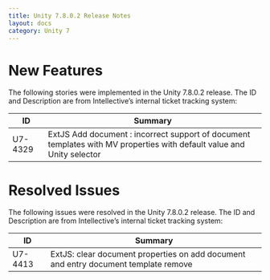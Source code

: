 ```yaml
---
title: Unity 7.8.0.2 Release Notes
layout: docs
category: Unity 7
---
```


# New Features

The following stories were implemented in the Unity 7.8.0.2 release. The ID and Description are from Intellective’s internal ticket tracking system:

| ID      | Summary                                                                                                               |
| ------- | --------------------------------------------------------------------------------------------------------------------- |
| U7-4329 | ExtJS Add document : incorrect support of document templates with MV properties with default value and Unity selector |

# Resolved Issues

The following issues were resolved in the Unity 7.8.0.2 release. The ID and Description are from Intellective’s internal ticket tracking system:

| ID      | Summary                                                                             |
| ------- | ----------------------------------------------------------------------------------- |
| U7-4413 | ExtJS: clear document properties on add document and entry document template remove |
